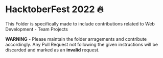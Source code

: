 # HacktoberFest 2022 :fire:

This Folder is specifically made to include contributions related to Web Development - Team Projects

**WARNING** - Please maintain the folder arragements and contribute accordingly. Any Pull Request not following the given instructions will be discarded and marked as an **invalid** request.